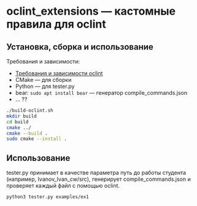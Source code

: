 # oclint_extensions &mdash; кастомные правила для oclint

## Установка, сборка и использование

Требования и зависимости:
* [Требования и зависимости oclint](https://oclint-docs.readthedocs.io/en/stable/intro/build.html)
* CMake &mdash; для сборки
* Python &mdash; для tester.py
* bear: `sudo apt install bear` &mdash; генератор compile_commands.json
* ... ??

```bash
./build-oclint.sh
mkdir build
cd build
cmake ../
cmake --build .
sudo cmake --install .
```

## Использование

tester.py принимает в качестве параметра путь до работы студента (например, Ivanov_Ivan_cw/src), генерирует compile_commands.json и проверяет каждый файл с помощью oclint.

```
python3 tester.py examples/ex1
```